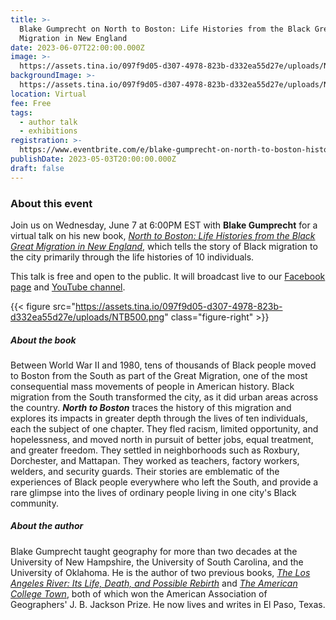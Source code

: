 ```yaml
---
title: >-
  Blake Gumprecht on North to Boston: Life Histories from the Black Great
  Migration in New England
date: 2023-06-07T22:00:00.000Z
image: >-
  https://assets.tina.io/097f9d05-d307-4978-823b-d332ea55d27e/uploads/NTBCover.png
backgroundImage: >-
  https://assets.tina.io/097f9d05-d307-4978-823b-d332ea55d27e/uploads/NTBCover.png
location: Virtual
fee: Free
tags:
  - author talk
  - exhibitions
registration: >-
  https://www.eventbrite.com/e/blake-gumprecht-on-north-to-boston-histories-of-the-black-great-migration-tickets-629329239697
publishDate: 2023-05-03T20:00:00.000Z
draft: false
---
```


### About this event

Join us on Wednesday, June 7 at 6:00PM EST with **Blake Gumprecht** for a virtual talk on his new book, *[North to Boston: Life Histories from the Black Great Migration in New England](https://global.oup.com/academic/product/north-to-boston-9780197614440?cc=us\&lang=en&)*, which tells the story of Black migration to the city primarily through the life histories of 10 individuals.

This talk is free and open to the public. It will broadcast live to our [Facebook page](https://www.facebook.com/events/1428072178047386) and [YouTube channel](https://www.youtube.com/watch?v=64KOTk-IT-c).

{{< figure src="https://assets.tina.io/097f9d05-d307-4978-823b-d332ea55d27e/uploads/NTB500.png" class="figure-right" >}}

##### About the book

Between World War II and 1980, tens of thousands of Black people moved to Boston from the South as part of the Great Migration, one of the most consequential mass movements of people in American history. Black migration from the South transformed the city, as it did urban areas across the country. ***North to Boston*** traces the history of this migration and explores its impacts in greater depth through the lives of ten individuals, each the subject of one chapter. They fled racism, limited opportunity, and hopelessness, and moved north in pursuit of better jobs, equal treatment, and greater freedom. They settled in neighborhoods such as Roxbury, Dorchester, and Mattapan. They worked as teachers, factory workers, welders, and security guards. Their stories are emblematic of the experiences of Black people everywhere who left the South, and provide a rare glimpse into the lives of ordinary people living in one city's Black community.

##### About the author

Blake Gumprecht taught geography for more than two decades at the University of New Hampshire, the University of South Carolina, and the University of Oklahoma. He is the author of two previous books, *[The Los Angeles River: Its Life, Death, and Possible Rebirth](https://www.press.jhu.edu/books/title/2709/los-angeles-river)* and *[The American College Town](https://www.umasspress.com/9781558498136/the-american-college-town/)*, both of which won the American Association of Geographers' J. B. Jackson Prize. He now lives and writes in El Paso, Texas.
